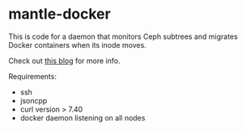 mantle-docker
=============

This is code for a daemon that monitors Ceph subtrees and migrates Docker
containers when its inode moves.

Check out [this
blog](http://programmability.us/mantle/blog4-containers-implementation) for
more info.

Requirements:
- ssh
- jsoncpp
- curl version > 7.40
- docker daemon listening on all nodes
